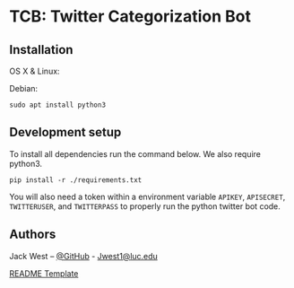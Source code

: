 # TCB: Twitter Categorization Bot




## Installation

OS X & Linux:

Debian:

```
sudo apt install python3
```



## Development setup

To install all dependencies run the command below. We also require python3. 

```
pip install -r ./requirements.txt
```

You will also need a token within a environment variable `APIKEY`, `APISECRET`, `TWITTERUSER`, and `TWITTERPASS` to properly run the python twitter bot code.  


## Authors

Jack West – [@GitHub](https://github.com/jweezy24) - Jwest1@luc.edu

[README Template](https://github.com/dbader/readme-template)



